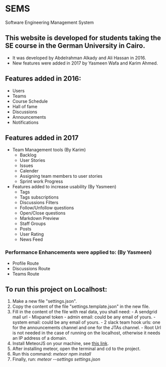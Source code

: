 # SEMS
Software Engineering Management System

## This website is developed for students taking the SE course in the German University in Cairo.
- It was developed by Abdelrahman Alkady and Ali Hassan in 2016.
- New features were added in 2017 by Yasmeen Wafa and Karim Ahmed.

## Features added in 2016:
- Users
- Teams
- Course Schedule
- Hall of fame
- Discussions
- Announcements
- Notifications

## Features added in 2017
- Team Management tools (By Karim)
  - Backlog
  - User Stories
  - Issues
  - Calender
  - Assigning team members to user stories
  - Sprint work Progress
- Features added to increase usability (By Yasmeen)
  - Tags
  - Tags subscriptions
  - Discussions Filters
  - Follow/Unfollow questions
  - Open/Close questions
  - Markdown Preview
  - Staff Groups
  - Posts
  - User Rating
  - News Feed
 
 ### Performance Enhancements were applied to: (By Yasmeen)
 
 - Profile Route
 - Discussions Route
 - Teams Route
 
 ## To run this project on Localhost:
  
  1. Make a new file "settings.json".
  2. Copy the content of the file "settings.template.json" in the new file.
  3. Fill in the content of the file with real data, you shall need:
    - A sendgrid mail url
    - Mixpanel token
    - admin email: could be any email of yours.
    - system email: could be any email of yours.
    - 2 slack team hook urls: one for the announcements channel and one for the JTAs channel.
    - Root Url is not needed in the case of running on the localhost, otherwise it needs an IP address of a domain.
  4. Install MeteorJS on your machine, see [this link](https://www.meteor.com/).
  5. After installing meteor, open the terminal and cd to the project.
  6. Run this command: _meteor npm install_
  7. Finally, run: _meteor --settings settings.json_
